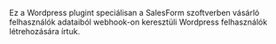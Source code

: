Ez a Wordpress plugint speciálisan a SalesForm szoftverben vásárló felhasználók adataiból webhook-on keresztüli Wordpress felhasználók létrehozására írtuk.
